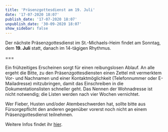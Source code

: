 ```yaml
---
title: 'Präsenzgottesdienst am 19. Juli'
date: '17-07-2020 18:07'
publish_date: '17-07-2020 18:07'
unpublish_date: '30-09-2020 18:07'
show_sidebar: false
---
```


Der nächste Präsenzgottesdienst im St.-Michaels-Heim findet am Sonntag, dem **19. Juli** statt, danach im 14-tägigen Rhythmus.

===

Ein frühzeitiges Erscheinen sorgt für einen reibungslosen Ablauf. An alle ergeht die Bitte, zu den Präsenzgottesdiensten einen Zettel mit vermerktem Vor- und Nachnamen und einer Kontaktmöglichkeit (Telefonnummer oder E-Mailadresse) mitzubringen, damit das Einschreiben in die Dokumentationslisten schneller geht. Das Nennen der Wohnadresse ist nicht notwendig; die Listen werden nach vier Wochen vernichtet. 

Wer Fieber, Husten und/oder Atembeschwerden hat, sollte bitte aus Fürsorgepflicht den anderen gegenüber vorerst noch nicht an einem Präsenzgottesdienst teilnehmen.

Weitere Infos findet ihr [hier](https://www.smh-gemeinden.de/news/praesenzgottesdienste-im-st-michaels-heim).
